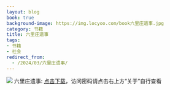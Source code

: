 ```yaml
---
layout: blog
book: true
background-image: https://img.locyoo.com/book六里庄遗事.jpg
category: 书籍
title: 六里庄遗事
tags:
- 书籍
- 社会
redirect_from:
  - /2024/03/六里庄遗事/
---
```

![](https://img.locyoo.com/book六里庄遗事.jpg)
六里庄遗事: <a name = "ref1" href="https://url18.ctfile.com/f/50983618-1269466222-0abd81?p=3619">点击下载</a>，访问密码请点击右上方“关于”自行查看